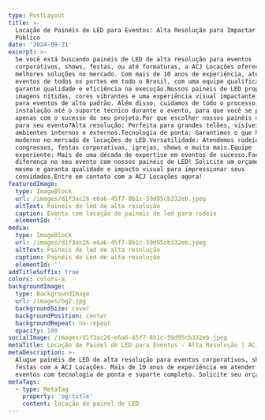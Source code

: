 ```yaml
---
type: PostLayout
title: >-
  Locação de Painéis de LED para Eventos: Alta Resolução para Impactar Seu
  Público
date: '2024-09-21'
excerpt: >-
  Se você está buscando painéis de LED de alta resolução para eventos
  corporativos, shows, festas, ou até formaturas, a ACJ Locações oferece as
  melhores soluções no mercado. Com mais de 10 anos de experiência, atendemos
  eventos de todos os portes em todo o Brasil, com uma equipe qualificada que
  garante qualidade e eficiência na execução.Nossos painéis de LED proporcionam
  imagens nítidas, cores vibrantes e uma experiência visual impactante, ideal
  para eventos de alto padrão. Além disso, cuidamos de todo o processo, desde a
  instalação até o suporte técnico durante o evento, para que você se preocupe
  apenas com o sucesso do seu projeto.Por que escolher nossos painéis de LED
  para seu evento?Alta resolução: Perfeita para grandes telões, visíveis em
  ambientes internos e externos.Tecnologia de ponta: Garantimos o que há de mais
  moderno no mercado de locações de LED.Versatilidade: Atendemos rodeios,
  congressos, festas corporativas, igrejas, shows e muito mais.Equipe
  experiente: Mais de uma década de expertise em eventos de sucesso.Faça a
  diferença no seu evento com nossos painéis de LED! Solicite um orçamento hoje
  mesmo e garanta qualidade e impacto visual para impressionar seus
  convidados.Entre em contato com a ACJ Locações agora!
featuredImage:
  type: ImageBlock
  url: /images/d1f3ac26-e6a6-45f7-8b1c-59d95cb332eb.jpeg
  altText: Paineis de led de alta resolução
  caption: Evento com locação de paineis de led para rodeio
  elementId: ''
media:
  type: ImageBlock
  url: /images/d1f3ac26-e6a6-45f7-8b1c-59d95cb332eb.jpeg
  altText: Paineis de led de alta resolução
  caption: Painéis de Led de alta resolução
  elementId: ''
addTitleSuffix: true
colors: colors-a
backgroundImage:
  type: BackgroundImage
  url: /images/bg2.jpg
  backgroundSize: cover
  backgroundPosition: center
  backgroundRepeat: no-repeat
  opacity: 100
socialImage: /images/d1f3ac26-e6a6-45f7-8b1c-59d95cb332eb.jpeg
metaTitle: Locação de Painel de LED para Eventos - Alta Resolução | ACJ Locações
metaDescription: >-
  Alugue painéis de LED de alta resolução para eventos corporativos, shows e
  festas com a ACJ Locações. Mais de 10 anos de experiência em atender grandes
  eventos com tecnologia de ponta e suporte completo. Solicite seu orçamento!
metaTags:
  - type: MetaTag
    property: 'og:title'
    content: locação de painel de LED
---
```

